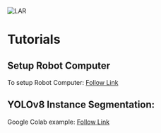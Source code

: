![LAR](https://github.com/MSL-LAR-MinhoTeam/2TDP/blob/main/Images/git_msl_tutorials.png)
# Tutorials

## Setup Robot Computer 
To setup Robot Computer: [Follow Link](https://docs.google.com/presentation/d/1healVCP0moM1tYHfeRHp8ctX80WcCjhs/edit?usp=sharing&ouid=104731455868315051341&rtpof=true&sd=true
)

## YOLOv8 Instance Segmentation:
Google Colab example: [Follow Link](https://colab.research.google.com/gist/josecomartins/8091faa58b21a951b12658f64687b8e6/msl_yolov8.ipynb)

